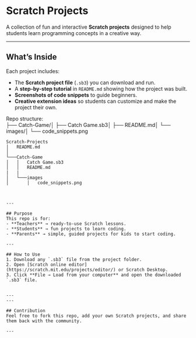 # Scratch Projects  

A collection of fun and interactive **Scratch projects** designed to help students learn programming concepts in a creative way.  

---

## What’s Inside  
Each project includes:  
- The **Scratch project file** (`.sb3`) you can download and run.  
- A **step-by-step tutorial** in `README.md` showing how the project was built.  
- **Screenshots of code snippets** to guide beginners.  
- **Creative extension ideas** so students can customize and make the project their own.  

Repo structure:  
├── Catch-Game/│ ├── Catch Game.sb3│ ├── README.md│ └── images/│ └── code\_snippets.png

```
Scratch-Projects
│   README.md 
│
└───Catch-Game
│   │   Catch Game.sb3
│   │   README.md
|   |
│   └───images
│       │   code_snippets.png



---

## Purpose  
This repo is for:  
- **Teachers** → ready-to-use Scratch lessons.  
- **Students** → fun projects to learn coding.  
- **Parents** → simple, guided projects for kids to start coding.  

---

## How to Use  
1. Download any `.sb3` file from the project folder.  
2. Open [Scratch online editor](https://scratch.mit.edu/projects/editor/) or Scratch Desktop.  
3. Click **File → Load from your computer** and open the downloaded `.sb3` file.  


---
---

## Contribution  
Feel free to fork this repo, add your own Scratch projects, and share them back with the community.  

---